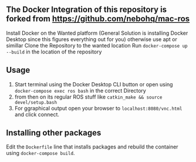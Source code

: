 ## The Docker Integration of this repository is forked from https://github.com/nebohq/mac-ros

Install Docker on the Wanted platform (General Solution is installing Docker Desktop since this figures everything out for you) otherwise use apt or simillar
Clone the Repository to the wanted location
Run `docker-compose up --build` in the location of the repository

## Usage
1. Start terminal using the Docker Desktop CLI button or open using `docker-compose exec ros bash` in the correct Directory
2. from then on its regular ROS stuff like `catkin_make && source devel/setup.bash`
6. For ggraphical output open your browser to `localhost:8080/vnc.html` and click connect.


## Installing other packages
Edit the `Dockerfile` line that installs packages and rebuild the container using `docker-compose build`.
